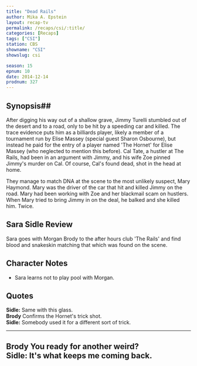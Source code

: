```yaml
---
title: "Dead Rails"
author: Mika A. Epstein
layout: recap-tv
permalink: /recaps/csi/:title/
categories: [Recaps]
tags: ["CSI"]
station: CBS
showname: "CSI"
showslug: csi

season: 15  
epnum: 10  
date: 2014-12-14
prodnum: 327  
---
```


## Synopsis## 

After digging his way out of a shallow grave, Jimmy Turelli stumbled out of the desert and to a road, only to be hit by a speeding car and killed. The trace evidence puts him as a billiards player, likely a member of a tournament run by Elise Massey (special guest Sharon Osbourne), but instead he paid for the entry of a player named 'The Hornet' for Elise Massey (who neglected to mention this before). Cal Tate, a hustler at The Rails, had been in an argument with Jimmy, and his wife Zoe pinned Jimmy's murder on Cal. Of course, Cal's found dead, shot in the head at home.

They manage to match DNA at the scene to the most unlikely suspect, Mary Haymond. Mary was the driver of the car that hit and killed Jimmy on the road. Mary had been working with Zoe and her blackmail scam on hustlers. When Mary tried to bring Jimmy in on the deal, he balked and she killed him. Twice.

## Sara Sidle Review

Sara goes with Morgan Brody to the after hours club 'The Rails' and find blood and snakeskin matching that which was found on the scene.

## Character Notes

* Sara learns not to play pool with Morgan.

## Quotes

**Sidle:** Same with this glass.  
**Brody** Confirms the Hornet's trick shot.  
**Sidle:** Somebody used it for a different sort of trick.  

* * *

**Brody** You ready for another weird?  
**Sidle:** It's what keeps me coming back.  
---


